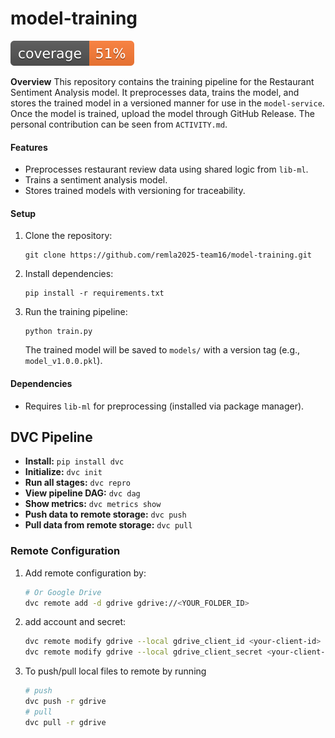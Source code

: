 # model-training 

![coverage](metrics/coverage.svg)


**Overview**
This repository contains the training pipeline for the Restaurant Sentiment Analysis model. It preprocesses data, trains the model, and stores the trained model in a versioned manner for use in the `model-service`. Once the model is trained, upload the model through GitHub Release. The personal contribution can be seen from `ACTIVITY.md`.

#### **Features**

- Preprocesses restaurant review data using shared logic from `lib-ml`.
- Trains a sentiment analysis model.
- Stores trained models with versioning for traceability.

#### **Setup**

1. Clone the repository:

   ```
   git clone https://github.com/remla2025-team16/model-training.git
   ```

2. Install dependencies:

   ```
   pip install -r requirements.txt
   ```

3. Run the training pipeline:

   ```
   python train.py
   ```

   The trained model will be saved to `models/` with a version tag (e.g., `model_v1.0.0.pkl`).

#### **Dependencies**

- Requires `lib-ml` for preprocessing (installed via package manager).

## DVC Pipeline

- **Install:** `pip install dvc`  
- **Initialize:** `dvc init`  
- **Run all stages:** `dvc repro`  
- **View pipeline DAG:** `dvc dag`  
- **Show metrics:** `dvc metrics show`  
- **Push data to remote storage:** `dvc push`  
- **Pull data from remote storage:** `dvc pull`

### Remote Configuration

1. Add remote configuration by:
   ```bash
   # Or Google Drive
   dvc remote add -d gdrive gdrive://<YOUR_FOLDER_ID>
   ```
2. add account and secret:
   ```bash
   dvc remote modify gdrive --local gdrive_client_id <your-client-id>
   dvc remote modify gdrive --local gdrive_client_secret <your-client-secret>
   ```
3. To push/pull local files to remote by running
   ```bash
   # push
   dvc push -r gdrive
   # pull
   dvc pull -r gdrive
   ```